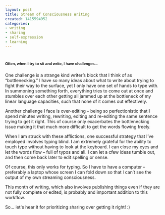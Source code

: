 ```yaml
---
layout: post
title: Stream of Consciousness Writing
created: 1415594952
categories:
- writing
- sharing
- self-expression
- learning
---
```

<h1><span style="font-family: Arial, Helvetica, sans-serif; font-size: 12px; line-height: 1.5;">Often, when I try to sit and write, I have challenges...</span></h1><p>One challenge is a strange kind writer&rsquo;s block that I think of as &ldquo;bottlenecking.&rdquo; I have so many ideas about what to write about trying to fight their way to the surface, yet I only have one set of hands to type with. In summoning something forth, everything tries to come out at once and stumbles over each other getting all jammed up at the bottleneck of my linear language capacities, such that none of it comes out effectively.</p><p>Another challenge I face is over-editing &ndash; being so perfectionistic that I spend minutes writing, rewriting, editing and re-editing the same sentence trying to get it right. This of course only exacerbates the bottlenecking issue making it that much more difficult to get the words flowing freely.</p><p>When I am struck with these afflictions, one successful strategy that I&rsquo;ve employed involves typing blind. I am extremely grateful for the ability to touch type without having to look at the keyboard. I can close my eyes and let the words flow &ndash; full of typos and all. I can let a cfew ideas tumble out, and then come back later to edit spelling or sense.</p><p>Of course, this only works for typing. So I have to have a computer &ndash; preferably a laptop whose screen I can fold down so that I can&rsquo;t see the output of my own streaming consciousness.</p><p>This month of writing, which also involves publishing things even if they are not fully complete or edited, is probably and important addition to this workflow.&nbsp;</p><p>So... let&#39;s hear it for prioritizing sharing over getting it right! :)</p>
